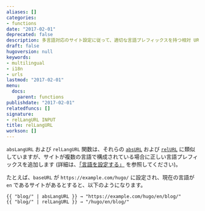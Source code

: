 ```yaml
---
aliases: []
categories:
- functions
date: "2017-02-01"
deprecated: false
description: 多言語対応のサイト設定に従って、適切な言語プレフィックスを持つ相対 URL を追加します。
draft: false
hugoversion: null
keywords:
- multilingual
- i18n
- urls
lastmod: "2017-02-01"
menu:
  docs:
    parent: functions
publishdate: "2017-02-01"
relatedfuncs: []
signature:
- relLangURL INPUT
title: relLangURL
workson: []
---
```


`absLangURL` および `relLangURL` 関数は、それらの [`absURL`](/functions/absurl/) および [`relURL`](/functions/relurl/) に類似していますが、サイトが複数の言語で構成されている場合に正しい言語プレフィックスを追加します (詳細は、[「言語を設定する」][multiliconfig] を参照してください)。

たとえば、`baseURL` が `https://example.com/hugo/` に設定され、現在の言語が `en` であるサイトがあるとすると、以下のようになります。

```go-html-template
{{ "blog/" | absLangURL }} → "https://example.com/hugo/en/blog/"
{{ "blog/" | relLangURL }} → "/hugo/en/blog/"
```

[multiliconfig]: /content-management/multilingual/#configure-languages
